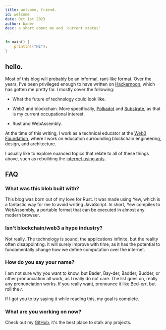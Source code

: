```yaml
---
title: welcome, friend.
id: welcome
date: Oct 1st 2023
author: bader
desc: a short about me and 'current status'
---
```



```rust
fn main() {
    println!("Hi");
}
```

## hello.

Most of this blog will probably be an informal, rant-like format.  Over the years, I've been privileged enough to have written on [Hackernoon](https://hackernoon.com/u/anormaljourney), which has gotten me pretty far.  I mostly cover the following:

- What the future of technology could look like.

- Web3 and blockchain.  More specifically, [Polkadot](https://polkadot.network) and [Substrate](https://substrate.io), as that is my current occupational interest.

- Rust and WebAssembly.

At the time of this writing, I work as a technical educator at the [Web3 Foundation](https://web3.foundation), where I work on education surrounding blockchain engineering, design, and architecture.

I usually like to explore nuanced topics that relate to all of these things above, such as rebuilding the [internet using ants](https://hackernoon.com/reinventing-the-internet-welcome-to-the-antinet-bog001).

## FAQ

### What was this blob built with?

This blog was born out of my love for Rust.  It was made using Yew, which is a fantastic way for me to avoid writing JavaScript.  In short, Yew compiles to WebAssembly, a portable format that can be executed in almost any modern browser.

### Isn't blockchain/web3 a hype industry?

 Not really.  The technology is sound, the applications infinite, but the reality often disappointing.  It will surely improve with time, as it has the potential to fundamentally change how we define computation over the internet.

 ### How do you say your name?

 I am not sure why you want to know, but Bader, Bay-der, Badder, Budder, or other pronunciation all work, as I really do not care. The list goes on, really any pronunciation works.  If you really want, pronounce it like Bed-e*rr*, but roll the _r_.

 If I got you to try saying it while reading this, my goal is complete.

  ### What are you working on now?

  Check out my [GitHub](https://github.com/CrackTheCode016), it's the best place to stalk any projects.
